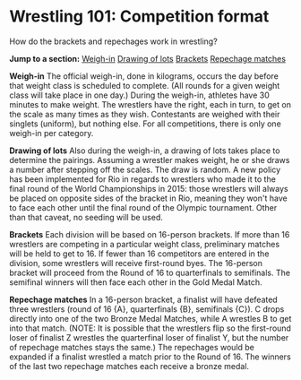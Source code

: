 Wrestling 101: Competition format
=================================

How do the brackets and repechages work in wrestling?

**Jump to a section:**
[Weigh-in](#weighin)
[Drawing of lots](#drawing)
[Brackets](#brackets)
[Repechage matches](#repechages)

<a href="" id="weighin"></a>

**Weigh-in**
The official weigh-in, done in kilograms, occurs the day before that weight class is scheduled to complete. (All rounds for a given weight class will take place in one day.) During the weigh-in, athletes have 30 minutes to make weight. The wrestlers have the right, each in turn, to get on the scale as many times as they wish. Contestants are weighed with their singlets (uniform), but nothing else. For all competitions, there is only one weigh-in per category.

<a href="" id="drawing"></a>

**Drawing of lots**
Also during the weigh-in, a drawing of lots takes place to determine the pairings. Assuming a wrestler makes weight, he or she draws a number after stepping off the scales. The draw is random. A new policy has been implemented for Rio in regards to wrestlers who made it to the final round of the World Championships in 2015: those wrestlers will always be placed on opposite sides of the bracket in Rio, meaning they won't have to face each other until the final round of the Olympic tournament. Other than that caveat, no seeding will be used.

<a href="" id="brackets"></a>

**Brackets**
Each division will be based on 16-person brackets. If more than 16 wrestlers are competing in a particular weight class, preliminary matches will be held to get to 16. If fewer than 16 competitors are entered in the division, some wrestlers will receive first-round byes. The 16-person bracket will proceed from the Round of 16 to quarterfinals to semifinals. The semifinal winners will then face each other in the Gold Medal Match.

<a href="" id="repechages"></a>

**Repechage matches**
In a 16-person bracket, a finalist will have defeated three wrestlers (round of 16 {A}, quarterfinals {B}, semifinals {C}). C drops directly into one of the two Bronze Medal Matches, while A wrestles B to get into that match. (NOTE: It is possible that the wrestlers flip so the first-round loser of finalist Z wrestles the quarterfinal loser of finalist Y, but the number of repechage matches stays the same.) The repechages would be expanded if a finalist wrestled a match prior to the Round of 16. The winners of the last two repechage matches each receive a bronze medal.


